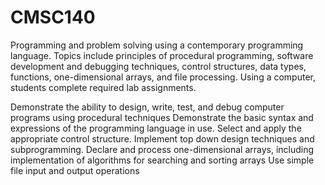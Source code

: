 # CMSC140
Programming and problem solving using a contemporary programming language. Topics include principles of procedural programming, software development and debugging techniques, control structures, data types, functions, one-dimensional arrays, and file processing. Using a computer, students complete required lab assignments. 

Demonstrate the ability to design, write, test, and debug computer programs using procedural techniques
Demonstrate the basic syntax and expressions of the programming language in use.
Select and apply the appropriate control structure.
Implement top down design techniques and subprogramming.
Declare and process one-dimensional arrays, including implementation of algorithms for searching and sorting arrays
Use simple file input and output operations
